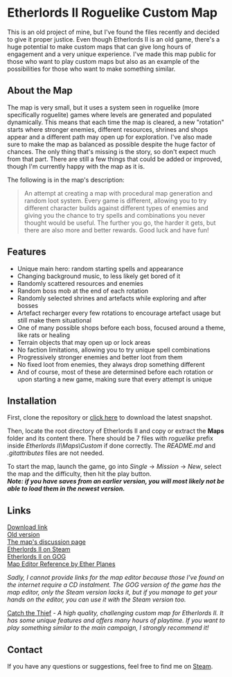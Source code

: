 # Etherlords II Roguelike Custom Map
This is an old project of mine, but I've found the files recently and decided to give it proper justice. Even though Etherlords II is an old game, there's a huge potential to make custom maps that can give long hours of engagement and a very unique experience. I've made this map public for those who want to play custom maps but also as an example of the possibilities for those who want to make something similar.

## About the Map
The map is very small, but it uses a system seen in roguelike (more specifically roguelite) games where levels are generated and populated dynamically. This means that each time the map is cleared, a new "rotation" starts where stronger enemies, different resources, shrines and shops appear and a different path may open up for exploration. I've also made sure to make the map as balanced as possible despite the huge factor of chances. The only thing that's missing is the story, so don't expect much from that part. There are still a few things that could be added or improved, though I'm currently happy with the map as it is.

The following is in the map's description:
> An attempt at creating a map with procedural map generation and random loot system. Every game is different, allowing you to try different character builds against different types of enemies and giving you the chance to try spells and combinations you never thought would be useful. The further you go, the harder it gets, but there are also more and better rewards. Good luck and have fun!

## Features
- Unique main hero: random starting spells and appearance
- Changing background music, to less likely get bored of it
- Randomly scattered resources and enemies
- Random boss mob at the end of each rotation
- Randomly selected shrines and artefacts while exploring and after bosses
- Artefact recharger every few rotations to encourage artefact usage but still make them situational
- One of many possible shops before each boss, focused around a theme, like rats or healing
- Terrain objects that may open up or lock areas
- No faction limitations, allowing you to try unique spell combinations
- Progressively stronger enemies and better loot from them
- No fixed loot from enemies, they always drop something different
- And of course, most of these are determined before each rotation or upon starting a new game, making sure that every attempt is unique

## Installation
First, clone the repository or [click here](https://github.com/Bonesnake/etherlordsII-roguelike-map/archive/master.zip) to download the latest snapshot.

Then, locate the root directory of Etherlords II and copy or extract the **Maps** folder and its content there. There should be 7 files with *roguelike* prefix inside *Etherlords II\Maps\Custom* if done correctly. The *README.md* and *.gitattributes* files are not needed.

To start the map, launch the game, go into *Single* -> *Mission* -> *New*, select the map and the difficulty, then hit the play button.\
***Note: if you have saves from an earlier version, you will most likely not be able to load them in the newest version.***

## Links
[Download link](https://github.com/Bonesnake/etherlordsII-roguelike-map/archive/master.zip)\
[Old version](https://www.dropbox.com/s/mc0thl0iaxn1lei/Roguelike_E2.zip?dl=0)\
[The map's discussion page](https://steamcommunity.com/app/270790/discussions/1/1639794651165170785/)\
[Etherlords II on Steam](https://store.steampowered.com/app/270790/Etherlords_II/)\
[Etherlords II on GOG](https://www.gog.com/game/etherlords_2)\
[Map Editor Reference by Ether Planes](http://etherplanes.net/index.php?&lang=en&section=MapEditing&page=Reference)

*Sadly, I cannot provide links for the map editor because those I've found on the internet require a CD instalment. The GOG version of the game has the map editor, only the Steam version lacks it, but if you manage to get your hands on the editor, you can use it with the Steam version too.*

[Catch the Thief](https://github.com/aloeser/Etherlords2Map) *- A high quality, challenging custom map for Etherlords II. It has some unique features and offers many hours of playtime. If you want to play something similar to the main campaign, I strongly recommend it!*

## Contact
If you have any questions or suggestions, feel free to find me on [Steam](https://steamcommunity.com/id/bonesnake/).
